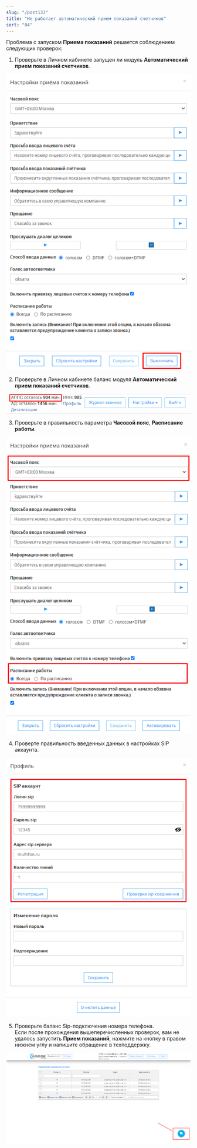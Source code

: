 ```yaml
---
slug: "/post133"
title: "Не работает автоматический прием показаний счетчиков"
sort: "04"
---
```


Проблема с запуском **Приема показаний** решается соблюдением следующих проверок:  
1. Проверьте в Личном кабинете запущен ли модуль **Автоматический прием показаний счетчиков**.

![Картинка](./images/dont_work_APPS_1.png)

2. Проверьте в Личном кабинете баланс модуля **Автоматический прием показаний счетчиков**.

![Картинка](./images/dont_work_APPS_2.png)

3. Проверьте в правильность параметра **Часовой пояс**, **Расписание работы**.

![Картинка](./images/dont_work_APPS_3.png)

4. Проверте правильность введенных данных в настройках SIP аккаунта.

![Картинка](./images/dont_work_APPS_4.png)

5. Проверьте баланс Sip-подключения номера телефона.  
Если после прохождения вышеперечисленных проверок, вам не удалось запустить **Прием показаний**, нажмите на кнопку  в правом нижнем углу и напишите обращение в техподдержку.

![Картинка](./images/butt_not_ok.png)